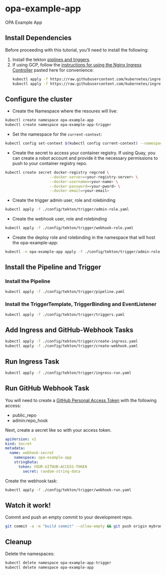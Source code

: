# opa-example-app

OPA Example App

## Install Dependencies

Before proceeding with this tutorial, you'll need to install the following:
1. Install the tekton [piplines and
   triggers](https://github.com/tektoncd/triggers/blob/master/docs/getting-started/README.md#install-dependencies).
2. If using GCP, follow the [instructions for using the Nginx Ingress
   Controller](https://github.com/tektoncd/triggers/blob/master/docs/exposing-eventlisteners.md#using-nginx-ingress)
   pasted here for convenience:
   ```bash
   kubectl apply -f https://raw.githubusercontent.com/kubernetes/ingress-nginx/master/deploy/static/mandatory.yaml
   kubectl apply -f https://raw.githubusercontent.com/kubernetes/ingress-nginx/master/deploy/static/provider/cloud-generic.yaml
   ```

## Configure the cluster

- Create the Namespace where the resoures will live:

```bash
kubectl create namespace opa-example-app
kubectl create namespace opa-example-app-trigger
```

- Set the namespace for the `current-context`:

```bash
kubectl config set-context $(kubectl config current-context) --namespace opa-example-app-trigger
```

- Create the secret to access your container registry. If using Quay, you can
  create a robot account and provide it the necessary permissions to push to
  your container registry repo.

```bash
kubectl create secret docker-registry regcred \
                    --docker-server=<your-registry-server> \
                    --docker-username=<your-name> \
                    --docker-password=<your-pword> \
                    --docker-email=<your-email>
```

- Create the trigger admin user, role and rolebinding

```bash
kubectl apply -f ./config/tekton/trigger/admin-role.yaml
```

- Create the webhook user, role and rolebinding

```bash
kubectl apply -f ./config/tekton/trigger/webhook-role.yaml
```

- Create the deploy role and rolebinding in the namespace that will host the
  opa-example-app:

```bash
kubectl -n opa-example-app apply -f ./config/tekton/trigger/admin-role.yaml
```

## Install the Pipeline and Trigger

### Install the Pipeline

```bash
kubectl apply -f ./config/tekton/trigger/pipeline.yaml
```

### Install the TriggerTemplate, TriggerBinding and EventListener

```bash
kubectl apply -f ./config/tekton/trigger/triggers.yaml
```

## Add Ingress and GitHub-Webhook Tasks

```bash
kubectl apply -f ./config/tekton/trigger/create-ingress.yaml
kubectl apply -f ./config/tekton/trigger/create-webhook.yaml
```

## Run Ingress Task

```bash
kubectl apply -f ./config/tekton/trigger/ingress-run.yaml
```

## Run GitHub Webhook Task

You will need to create a [GitHub Personal Access
Token](https://help.github.com/en/articles/creating-a-personal-access-token-for-the-command-line#creating-a-token)
with the following access:

- public_repo
- admin:repo_hook

Next, create a secret like so with your access token.

```yaml
apiVersion: v1
kind: Secret
metadata:
  name: webhook-secret
    namespace: opa-example-app
    stringData:
      token: YOUR-GITHUB-ACCESS-TOKEN
        secret: random-string-data
```

Create the webhook task:

```bash
kubectl apply -f ./config/tekton/trigger/webhook-run.yaml
```

## Watch it work!

Commit and push an empty commit to your development repo.

```bash
git commit -a -m "build commit" --allow-empty && git push origin mybranch
```

## Cleanup

Delete the namespaces:

```bash
kubectl delete namespace opa-example-app-trigger
kubectl delete namespace opa-example-app
```
